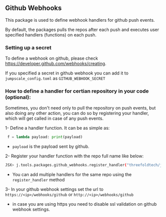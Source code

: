 ## Github Webhooks

This package is used to define webhook handlers for github push events.

By default, the packages pulls the repos after each push and executes user specified handlers (functions) on each push.

### Setting up a secret
To define a webhook on github, please check https://developer.github.com/webhooks/creating.

If you specified a secret in github webhook you can add it to ```jumpscale_config.toml``` as ```GITHUB_WEBHOOK_SECRET```

### How to define a handler for certian repository in your code (optional):
Sometimes, you don't need only to pull the repository on push events, but also doing any other action, you can do so by registering your handler, which will get called in case of any push events.

1- Define a handler function. It can be as simple as: 
```python
 f = lambda payload: print(payload)
```
- ```payload``` is the payload sent by github.

2- Register your handler function with the repo full name like below:
```bash
JSX> j.tools.packages.github_webhooks.register_handler("threefoldtech/jumpscaleX_core", f)
```
- You can add multiple handlers for the same repo using the ```register_handler``` method

3- In your github webhook settings set the url to ```https://<ip>/webhooks/github``` or ```http://<ip>/webhooks/github```
- in case you are using https you need to disable ssl validation on github webhook settings.
